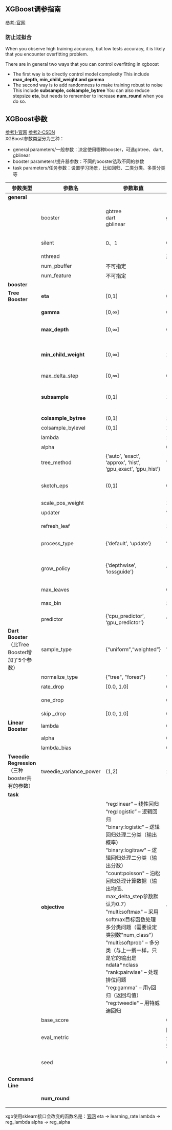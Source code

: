 ## XGBoost调参指南
[参考-官网](http://xgboost.readthedocs.io/en/latest/////////how_to/param_tuning.html)
### 防止过拟合
When you observe high training accuracy, but low tests accuracy, it is likely that you encounter overfitting problem.

There are in general two ways that you can control overfitting in xgboost

- The first way is to directly control model complexity
	This include **max_depth, min_child_weight and gamma**
- The second way is to add randomness to make training robust to noise
This include **subsample, colsample_bytree**
You can also reduce stepsize **eta**, but needs to remember to increase **num_round** when you do so.

## XGBoost参数
[参考1-官网](http://xgboost.readthedocs.io/en/latest/////parameter.html) [参考2-CSDN](http://m.blog.csdn.net/qimiejia5584/article/details/78622442)
<br>XGBoost参数类型分为三种：
- general parameters/一般参数：决定使用哪种booster，可选gbtree、dart、gblinear
- booster parameters/提升器参数：不同的booster选取不同的参数
- task parameters/任务参数：设置学习场景，比如回归、二类分类、多类分类等

| 参数类型 | 参数名 | 参数取值 | 默认值 | 说明 |
|-------- | --------| -------- | -------- | -------- |
| **general** | | | | |
|| booster | gbtree<br>dart<br>gblinear | gbtree | 指定使用的booster。前两种为树模型，后两种为线性模型。一般用默认的就好|
| | silent | 0、1 | 0 | 0表示输出运行信息，1表示采取静默模式 |
| | nthread | |系统允许的最大线程数 | 并发线程数 |
| | num_pbuffer | 不可指定 | | 缓冲池大小 |
| | num_feature | 不可指定 |  | 特征维度 |
| **booster** |  |  |  | |
| **Tree Booster** | **eta** | [0,1] |0.3| 学习率 |
| | **gamma** | [0,∞] |0 | 最小损失分裂。越大越保守，一般0.1、0.2这样子  |
| | **max_depth** | [0,∞] | 6 | 树的最大深度。越大模型越复杂，越容易过拟合 |
| | **min_child_weight** | [0,∞] | 1 | 子节点最小的权重。非常容易影响结果，参数数值越大，就越保守，越不会过拟合 |
| | max_delta_step | [0,∞] |0  | 最大delta的步数|
| | **subsample** | (0,1] | 1 | 子样本数目。是否只使用部分的样本进行训练，这可以避免过拟合化。默认为1，即全部用作训练。 |
| | **colsample_bytree** | (0,1] | 1 | 每棵树的列数（特征数） |
| | colsample_bylevel | (0,1] | 1 | 每一层的列数（特征数）|
| | lambda |  | 1 | L2正则化的权重 |
| | alpha |  | 0 | L1正则化的权重 |
| | tree_method | {‘auto’, ‘exact’, ‘approx’, ‘hist’, ‘gpu_exact’, ‘gpu_hist’}  | 'auto' |树构造的算法 |
| | sketch_eps | (0,1) |0.03 | 当tree_mothed='approx'才有用|
| | scale_pos_weight |  | 1 | 用在不均衡的分类中 |
| | updater |  | ’grow_colmaker,prune’ | 更新器 |
| | refresh_leaf |  |1 |当updater= refresh才有用 |
| | process_type | {‘default’, ‘update’} |’default’ |程序运行方式。update表示更新已有的树|
| | grow_policy |  {‘depthwise’, ‘lossguide’}  |’depthwise’ |控制新结点加入树的方式。当tree_mothod='hist'才有用|
| | max_leaves |  |0 | 要添加的最大结点数 |
| | max_bin |  | 256|当tree_mothod='hist'才有用|
| | predictor | {‘cpu_predictor’, ‘gpu_predictor’}  |’cpu_predictor’ | 算法预测时采用的方式|
| **Dart Booster**<br>（比Tree Booster增加了5个参数）  | sample_type| {“uniform”,“weighted”}  | "uniform"|选样方式 |
|  |normalize_type  |{"tree", "forest"} | "tree"|正则化方式 |
| | rate_drop   | [0.0, 1.0] |0.0| 舍弃上一轮树的比例|
|| one_drop |  | 0| 当值不为0的时候，至少有一棵树被舍弃|
| |skip	_drop  | [0.0, 1.0] |0.0 | 跳过舍弃树的程序的概率|
| **Linear Booster** | lambda |  |0 |L2正则化的权重 |
|  | alpha |  |0 | L1正则化的权重|
|  | lambda_bias |  |0 |L2正则化的偏爱 |
| **Tweedie Regression**<br>（三种booster共有的参数） | tweedie_variance_power | (1,2) |1.5 | 接近2代表接近gamma分布，接近1代表接近泊松分布|
| **task** |  |  | | |
|  | **objective** | “reg:linear” – 线性回归<br> “reg:logistic” – 逻辑回归<br>"binary:logistic" – 逻辑回归处理二分类（输出概率）<br>"binary:logitraw" – 逻辑回归处理二分类（输出分数）<br>"count:poisson" – 泊松回归处理计算数据（输出均值、max_delta_step参数默认为0.7）<br>"multi:softmax" – 采用softmax目标函数处理多分类问题（需要设定类别数"num_class"）<br>"multi:softprob" – 多分类（与上一搁一样，只是它的输出是ndata*nclass<br>"rank:pairwise" – 处理排位问题<br>"reg:gamma" – 用γ回归（返回均值）<br>"reg:tweedie" – 用特威迪回归| 'reg:linear' |定义学习任务及相应的学习目标 |
|  | base_score |  | 0.5 | 所有实例的初始预测得分 |
|  | eval_metric |  | 回归问题:rmse<br>分类问题:error<br>排位问题:map| 评价指标/性能度量。Python可通过list传递多个评价指标 |
|  | seed |  | 0  | 随机数种子。每次取一样的seed可得到相同的随机划分 |
| **Command Line** |  |  | | |
||**num_round**||| boosting的轮数/迭代次数|

xgb使用sklearn接口会改变的函数名是：[官网](http://xgboost.readthedocs.io/en/latest/////python/python_api.html#module-xgboost.sklearn)
eta -> learning_rate
lambda -> reg_lambda
alpha -> reg_alpha